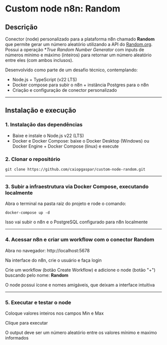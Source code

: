 # Custom node n8n: Random

## Descrição

Conector (node) personalizado para a plataforma n8n chamado **Random** que permite gerar um número aleatório utilizando a API do [Random.org](https://www.random.org/). Possui a operação **True Random Number Generator* com inputs de números mínimo e máximo (inteiros) para retornar um número aleatório entre eles (com ambos inclusos).


Desenvolvido como parte de um desafio técnico, contemplando:

- Node.js + TypeScript (v22 LTS)
- Docker compose para subir o n8n + instância Postgres para o n8n
- Criação e configuração de conector personalizado



---


## Instalação e execução


### 1. Instalação das dependências

- Baixe e instale o Node.js v22 (LTS)
- Docker e Docker Compose: baixe o Docker Desktop (Windows) ou Docker Engine + Docker Compose (linux) e execute

### 2. Clonar o repositório
```
git clone https://github.com/caiopgaspar/custom-node-random.git
```
---
### 3. Subir a infraestrutura via Docker Compose, executando localmente
Abra o terminal na pasta raiz do projeto e rode o comando:
```
docker-compose up -d
```
Isso vai subir o n8n e o PostgreSQL configurado para n8n localmente

---

### 4. Acessar n8n e criar um workflow com o conector Random

Abra no navegador: http://localhost:5678

Na interface do n8n, crie o usuário e faça login

Crie um workflow (botão Create Workflow) e adicione o node (botão "+") buscando pelo nome: **Random**

O node possui ícone e nomes amigáveis, que deixam a interface intuitiva

---
### 5. Executar e testar o node

Coloque valores inteiros nos campos Min e Max

Clique para executar

O output deve ser um número aleatório entre os valores mínimo e maximo informados


